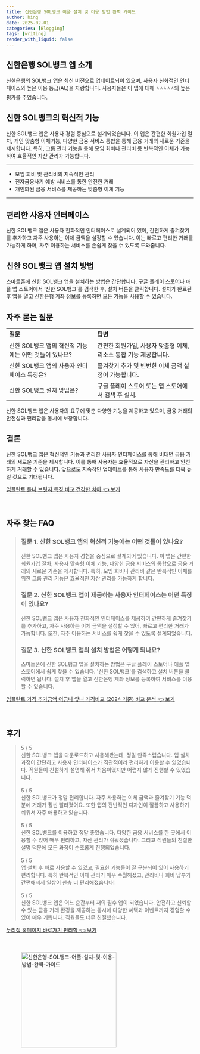 ```yaml
---
title: 신한은행 SOL뱅크 어플 설치 및 이용 방법 완벽 가이드
author: bing
date: 2025-02-01
categories: [Blogging]
tags: [writing]
render_with_liquid: false
---
```



<h2 id='신한은행_APP소개'>신한은행 SOL뱅크 앱 소개</h2>

<p>신한은행의 SOL뱅크 앱은 최신 버전으로 업데이트되어 있으며, 사용자 친화적인 인터페이스와 높은 이용 등급(AL)을 자랑합니다. 사용자들은 이 앱에 대해 ⭐⭐⭐⭐⭐의 높은 평가를 주었습니다. </p>

<h2 id='혁신적기능'>신한 SOL뱅크의 혁신적 기능</h2>

<p>신한 SOL뱅크 앱은 사용자 경험 중심으로 설계되었습니다. 이 앱은 간편한 회원가입 절차, 개인 맞춤형 이체기능, 다양한 금융 서비스 통합을 통해 금융 거래의 새로운 기준을 제시합니다. 특히, 그룹 관리 기능을 통해 모임 회비나 관리비 등 반복적인 이체가 가능하여 효율적인 자산 관리가 가능합니다.</p>

<hr />

<ul>
    <li>모임 회비 및 관리비의 지속적인 관리</li>
    <li>전자금융사기 예방 서비스를 통한 안전한 거래</li>
    <li>개인화된 금융 서비스를 제공하는 맞춤형 이체 기능</li>
</ul>

<hr />

<h2 id='사용자인터페이스'>편리한 사용자 인터페이스</h2>

<p>신한 SOL뱅크 앱은 사용자 친화적인 인터페이스로 설계되어 있어, 간편하게 즐겨찾기를 추가하고 자주 사용하는 이체 금액을 설정할 수 있습니다. 이는 빠르고 편리한 거래를 가능하게 하며, 자주 이용하는 서비스를 손쉽게 찾을 수 있도록 도와줍니다.</p>

<h2 id='설치방법'>신한 SOL뱅크 앱 설치 방법</h2>

<p>스마트폰에 신한 SOL뱅크 앱을 설치하는 방법은 간단합니다. 구글 플레이 스토어나 애플 앱 스토어에서 ‘신한 SOL뱅크’를 검색한 후, 설치 버튼을 클릭합니다. 설치가 완료된 후 앱을 열고 신한은행 계좌 정보를 등록하면 모든 기능을 사용할 수 있습니다.</p>

<h2 id='자주묻는질문'>자주 묻는 질문</h2>

<table>
    <tr>
        <td><b>질문</b></td>
        <td><b>답변</b></td>
    </tr>
    <tr>
        <td>신한 SOL뱅크 앱의 혁신적 기능에는 어떤 것들이 있나요?</td>
        <td>간편한 회원가입, 사용자 맞춤형 이체, 리소스 통합 기능 제공합니다.</td>
    </tr>
    <tr>
        <td>신한 SOL뱅크 앱의 사용자 인터페이스 특징은?</td>
        <td>즐겨찾기 추가 및 빈번한 이체 금액 설정이 가능합니다.</td>
    </tr>
    <tr>
        <td>신한 SOL뱅크 설치 방법은?</td>
        <td>구글 플레이 스토어 또는 앱 스토어에서 검색 후 설치.</td>
    </tr>
</table>

<p>신한 SOL뱅크 앱은 사용자의 요구에 맞춘 다양한 기능을 제공하고 있으며, 금융 거래의 안전성과 편리함을 동시에 보장합니다.</p>

<h2 id='결론'>결론</h2>

<p>신한 SOL뱅크 앱은 혁신적인 기능과 편리한 사용자 인터페이스를 통해 비대면 금융 거래의 새로운 기준을 제시합니다. 이를 통해 사용자는 효율적으로 자산을 관리하고 안전하게 거래할 수 있습니다. 앞으로도 지속적인 업데이트를 통해 사용자 만족도를 더욱 높일 것으로 기대됩니다.</p>


<p><a class="click-button" title="임플란트 틀니 브릿지 특징 비교 건강한 치아" href="https://24nara.github.io/posts/%EC%9E%84%ED%94%8C%EB%9E%80%ED%8A%B8-%ED%8B%80%EB%8B%88-%EB%B8%8C%EB%A6%BF%EC%A7%80-%ED%8A%B9%EC%A7%95-%EB%B9%84%EA%B5%90-%EA%B1%B4%EA%B0%95%ED%95%9C-%EC%B9%98%EC%95%84/" rel="dofollow">임플란트 틀니 브릿지 특징 비교 건강한 치아 👈 보기</a></p><br>
<h2 id='자주_찾는_FAQ'>자주 찾는 FAQ</h2>
<div itemscope="" itemtype="https://schema.org/FAQPage"> 
<blockquote> 
<div itemscope="" itemprop="mainEntity" itemtype="https://schema.org/Question"> 
<h3 itemprop="name">질문 1. 신한 SOL뱅크 앱의 혁신적 기능에는 어떤 것들이 있나요?</h3> 
<div itemscope="" itemprop="acceptedAnswer" itemtype="https://schema.org/Answer"> 
<span itemprop="text"> 
<p>신한 SOL뱅크 앱은 사용자 경험을 중심으로 설계되어 있습니다. 이 앱은 간편한 회원가입 절차, 사용자 맞춤형 이체 기능, 다양한 금융 서비스의 통합으로 금융 거래의 새로운 기준을 제시합니다. 특히, 모임 회비나 관리비 같은 반복적인 이체를 위한 그룹 관리 기능은 효율적인 자산 관리를 가능하게 합니다.</p> 
</span> 
</div> 
</div> 

<div itemscope="" itemprop="mainEntity" itemtype="https://schema.org/Question"> 
<h3 itemprop="name">질문 2. 신한 SOL뱅크 앱이 제공하는 사용자 인터페이스는 어떤 특징이 있나요?</h3> 
<div itemscope="" itemprop="acceptedAnswer" itemtype="https://schema.org/Answer"> 
<span itemprop="text"> 
<p>신한 SOL뱅크 앱은 사용자 친화적인 인터페이스를 제공하여 간편하게 즐겨찾기를 추가하고, 자주 사용하는 이체 금액을 설정할 수 있어, 빠르고 편리한 거래가 가능합니다. 또한, 자주 이용하는 서비스를 쉽게 찾을 수 있도록 설계되었습니다.</p> 
</span> 
</div> 
</div> 

<div itemscope="" itemprop="mainEntity" itemtype="https://schema.org/Question"> 
<h3 itemprop="name">질문 3. 신한 SOL뱅크 앱의 설치 방법은 어떻게 되나요?</h3> 
<div itemscope="" itemprop="acceptedAnswer" itemtype="https://schema.org/Answer"> 
<span itemprop="text"> 
<p>스마트폰에 신한 SOL뱅크 앱을 설치하는 방법은 구글 플레이 스토어나 애플 앱 스토어에서 쉽게 찾을 수 있습니다. '신한 SOL뱅크'를 검색하고 설치 버튼을 클릭하면 됩니다. 설치 후 앱을 열고 신한은행 계좌 정보를 등록하여 서비스를 이용할 수 있습니다.</p> 
</span> 
</div> 
</div> 

</blockquote> 
</div>
<p><a class="click-button" title="임플란트 가격 추가금액 어금니 앞니 가격비교 (2024 기준) 비교 분석" href="https://24nara.github.io/posts/%EC%9E%84%ED%94%8C%EB%9E%80%ED%8A%B8-%EA%B0%80%EA%B2%A9-%EC%B6%94%EA%B0%80%EA%B8%88%EC%95%A1-%EC%96%B4%EA%B8%88%EB%8B%88-%EC%95%9E%EB%8B%88-%EA%B0%80%EA%B2%A9%EB%B9%84%EA%B5%90-(2024-%EA%B8%B0%EC%A4%80)-%EB%B9%84%EA%B5%90-%EB%B6%84%EC%84%9D/" rel="dofollow">임플란트 가격 추가금액 어금니 앞니 가격비교 (2024 기준) 비교 분석 👈 보기</a></p><br>
<h2 id='후기'>후기</h2>
<div itemscope itemtype="https://schema.org/Product">
  <blockquote>
  <div itemprop="review" itemscope itemtype="https://schema.org/Review">
      <div itemprop="reviewRating" itemscope itemtype="https://schema.org/Rating"> <span itemprop="ratingValue">5</span> / <span itemprop="bestRating">5</span> </div>
      <span itemprop="reviewBody">신한 SOL뱅크 앱을 다운로드하고 사용해봤는데, 정말 만족스럽습니다. 앱 설치 과정이 간단하고 사용자 인터페이스가 직관적이라 편리하게 이용할 수 있었습니다. 직원들이 친절하게 설명해 줘서 처음이었지만 어렵지 않게 진행할 수 있었습니다.</span>
  </div>
  <br>
  <div itemprop="review" itemscope itemtype="https://schema.org/Review">
      <div itemprop="reviewRating" itemscope itemtype="https://schema.org/Rating"> <span itemprop="ratingValue">5</span> / <span itemprop="bestRating">5</span> </div>
      <span itemprop="reviewBody">신한 SOL뱅크가 정말 편리합니다. 자주 사용하는 이체 금액과 즐겨찾기 기능 덕분에 거래가 훨씬 빨라졌어요. 또한 앱의 전반적인 디자인이 깔끔하고 사용하기 쉬워서 자주 애용하고 있습니다.</span>
  </div>
  <br>
  <div itemprop="review" itemscope itemtype="https://schema.org/Review">
      <div itemprop="reviewRating" itemscope itemtype="https://schema.org/Rating"> <span itemprop="ratingValue">5</span> / <span itemprop="bestRating">5</span> </div>
      <span itemprop="reviewBody">신한 SOL뱅크를 이용하고 정말 좋았습니다. 다양한 금융 서비스를 한 곳에서 이용할 수 있어 매우 편리하고, 자산 관리가 쉬워졌습니다. 그리고 직원들의 친절한 설명 덕분에 모든 과정이 순조롭게 진행되었습니다.</span>
  </div>
  <br>
  <div itemprop="review" itemscope itemtype="https://schema.org/Review">
      <div itemprop="reviewRating" itemscope itemtype="https://schema.org/Rating"> <span itemprop="ratingValue">5</span> / <span itemprop="bestRating">5</span> </div>
      <span itemprop="reviewBody">앱 설치 후 바로 사용할 수 있었고, 필요한 기능들이 잘 구분되어 있어 사용하기 편리합니다. 특히 반복적인 이체 관리가 매우 수월해졌고, 관리비나 회비 납부가 간편해져서 일상이 한층 더 편리해졌습니다!</span>
  </div>
  <br>
  <div itemprop="review" itemscope itemtype="https://schema.org/Review">
      <div itemprop="reviewRating" itemscope itemtype="https://schema.org/Rating"> <span itemprop="ratingValue">5</span> / <span itemprop="bestRating">5</span> </div>
      <span itemprop="reviewBody">신한 SOL뱅크 앱은 어느 순간부터 저의 필수 앱이 되었습니다. 안전하고 신뢰할 수 있는 금융 거래 환경을 제공하는 동시에 다양한 혜택과 이벤트까지 경험할 수 있어 매우 기쁩니다. 직원들도 너무 친절했습니다.</span>
  </div>
  </blockquote>
</div>
<p><a class="click-button" title="누리집 홈페이지 바로가기 편리함" href="https://24nara.github.io/posts/%EB%88%84%EB%A6%AC%EC%A7%91-%ED%99%88%ED%8E%98%EC%9D%B4%EC%A7%80-%EB%B0%94%EB%A1%9C%EA%B0%80%EA%B8%B0-%ED%8E%B8%EB%A6%AC%ED%95%A8/" rel="dofollow">누리집 홈페이지 바로가기 편리함 👈 보기</a></p><br>
<figure class="image"><img src="https://24nara.github.io/assets/img/thumbnail/신한은행-SOL뱅크-어플-설치-및-이용-방법-완벽-가이드.webp" alt="신한은행-SOL뱅크-어플-설치-및-이용-방법-완벽-가이드" width="256" height="256"></figure>